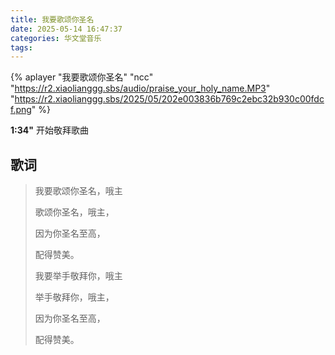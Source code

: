 ```yaml
---
title: 我要歌颂你圣名
date: 2025-05-14 16:47:37
categories: 华文堂音乐
tags:
---
```


{% aplayer  "我要歌颂你圣名"  "ncc"  "https://r2.xiaolianggg.sbs/audio/praise_your_holy_name.MP3"  "https://r2.xiaolianggg.sbs/2025/05/202e003836b769c2ebc32b930c00fdcf.png" %}



**1:34"** 开始敬拜歌曲



## 歌词

>我要歌颂你圣名，哦主
>
>歌颂你圣名，哦主，
>
>因为你圣名至高，
>
>配得赞美。
>
>
>
>我要举手敬拜你，哦主
>
>举手敬拜你，哦主，
>
>因为你圣名至高，
>
>配得赞美。





